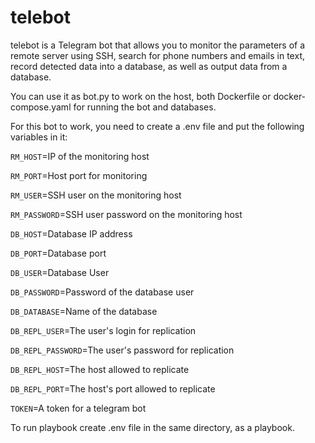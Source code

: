 # telebot

telebot is a Telegram bot that allows you to monitor the parameters of a remote server using SSH, search for phone numbers and emails in text, record detected data into a database, as well as output data from a database.

You can use it as bot.py to work on the host, both Dockerfile or docker-compose.yaml for running the bot and databases.

For this bot to work, you need to create a .env file and put the following variables in it:

`RM_HOST`=IP of the monitoring host

`RM_PORT`=Host port for monitoring

`RM_USER`=SSH user on the monitoring host

`RM_PASSWORD`=SSH user password on the monitoring host

`DB_HOST`=Database IP address

`DB_PORT`=Database port

`DB_USER`=Database User

`DB_PASSWORD`=Password of the database user

`DB_DATABASE`=Name of the database

`DB_REPL_USER`=The user's login for replication

`DB_REPL_PASSWORD`=The user's password for replication

`DB_REPL_HOST`=The host allowed to replicate

`DB_REPL_PORT`=The host's port allowed to replicate

`TOKEN`=A token for a telegram bot

To run playbook create .env file in the same directory, as a playbook.